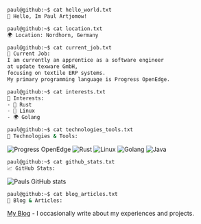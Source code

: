 ```bash
paul@github:~$ cat hello_world.txt
👋 Hello, Im Paul Artjomow!

paul@github:~$ cat location.txt
🌍 Location: Nordhorn, Germany

paul@github:~$ cat current_job.txt
💼 Current Job: 
I am currently an apprentice as a software engineer 
at update texware GmbH,
focusing on textile ERP systems.
My primary programming language is Progress OpenEdge.

paul@github:~$ cat interests.txt
🌟 Interests:
- 🦀 Rust
- 🐧 Linux
- 🌍 Golang

paul@github:~$ cat technologies_tools.txt
🔧 Technologies & Tools:
```
![Progress OpenEdge](https://img.shields.io/badge/Progress%20OpenEdge-0033A0?style=flat&logo=progress&logoColor=white)
![Rust](https://img.shields.io/badge/rust-000000?style=flat&logo=rust&logoColor=white)
![Linux](https://img.shields.io/badge/linux-FCC624?style=flat&logo=linux&logoColor=black)
![Golang](https://img.shields.io/badge/go-00ADD8?style=flat&logo=go&logoColor=white)
![Java](https://img.shields.io/badge/java-007396?style=flat&logo=openjdk&logoColor=white)

```bash
paul@github:~$ cat github_stats.txt
📈 GitHub Stats:
```
![Pauls GitHub stats](https://github-readme-stats.vercel.app/api?username=prixix&show_icons=true&theme=radical)

```bash
paul@github:~$ cat blog_articles.txt
📝 Blog & Articles:
```
[My Blog](https://www.prixix.com) - I occasionally write about my experiences and projects.
